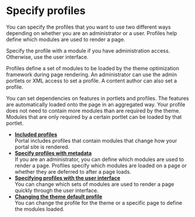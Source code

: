 # Specify profiles

You can specify the profiles that you want to use two different ways depending on whether you are an administrator or a user. Profiles help define which modules are used to render a page.

Specify the profile with a module if you have administration access. Otherwise, use the user interface.

Profiles define a set of modules to be loaded by the theme optimization framework during page rendering. An administrator can use the admin portlets or XML access to set a profile. A content author can also set a profile.

You can set dependencies on features in portlets and profiles. The features are automatically loaded onto the page in an aggregated way. Your profile does not need to contain more modules than are required by the theme. Modules that are only required by a certain portlet can be loaded by that portlet.

-   **[Included profiles](themeopt_mod_oob_profile.md)**  
Portal includes profiles that contain modules that change how your portal site is rendered.
-   **[Specify profiles with metadata](themeopt_define_module.md)**  
If you are an administrator, you can define which modules are used to render a page. Profiles specify which modules are loaded on a page or whether they are deferred to after a page loads.
-   **[Specifying profiles with the user interface](themeopt_define_mod_ui.md)**  
You can change which sets of modules are used to render a page quickly through the user interface.
-   **[Changing the theme default profile](themeopt_cust_changepro_default.md)**  
You can change the profile for the theme or a specific page to define the modules loaded. 


